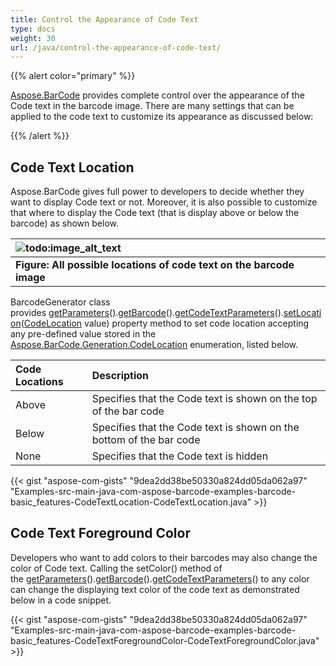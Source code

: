 ```yaml
---
title: Control the Appearance of Code Text
type: docs
weight: 30
url: /java/control-the-appearance-of-code-text/
---
```


{{% alert color="primary" %}} 

[Aspose.BarCode](https://www.aspose.com/products/barcode/java) provides complete control over the appearance of the Code text in the barcode image. There are many settings that can be applied to the code text to customize its appearance as discussed below:

{{% /alert %}} 
## **Code Text Location**
Aspose.BarCode gives full power to developers to decide whether they want to display Code text or not. Moreover, it is also possible to customize that where to display the Code text (that is display above or below the barcode) as shown below.

|![todo:image_alt_text](http://i.imgur.com/B5FcjxY.jpg)|
| :- |
|**Figure: All possible locations of code text on the barcode image**|
BarcodeGenerator class provides [getParameters](https://apireference.aspose.com/barcode/java/com.aspose.barcode.generation/BarcodeGenerator#getParameters--)().[getBarcode](https://apireference.aspose.com/barcode/java/com.aspose.barcode.generation/BaseGenerationParameters#getBarcode--)().[getCodeTextParameters](https://apireference.aspose.com/barcode/java/com.aspose.barcode.generation/BarcodeParameters#getCodeTextParameters--)().[setLocation](https://apireference.aspose.com/barcode/java/com.aspose.barcode.generation/CodetextParameters#setLocation-com.aspose.barcode.generation.CodeLocation-)([CodeLocation](https://apireference.aspose.com/barcode/java/com.aspose.barcode.generation/CodeLocation "enum in com.aspose.barcode.generation") value) property method to set code location accepting any pre-defined value stored in the [Aspose.BarCode.Generation.CodeLocation](https://apireference.aspose.com/barcode/java/com.aspose.barcode.generation/CodeLocation) enumeration, listed below.

|**Code Locations**|**Description**|
| :- | :- |
|Above|Specifies that the Code text is shown on the top of the bar code|
|Below|Specifies that the Code text is shown on the bottom of the bar code|
|None|Specifies that the Code text is hidden|

{{< gist "aspose-com-gists" "9dea2dd38be50330a824dd05da062a97" "Examples-src-main-java-com-aspose-barcode-examples-barcode-basic_features-CodeTextLocation-CodeTextLocation.java" >}}
## **Code Text Foreground Color**
Developers who want to add colors to their barcodes may also change the color of Code text. Calling the setColor() method of the [getParameters](https://apireference.aspose.com/barcode/java/com.aspose.barcode.generation/BarcodeGenerator#getParameters--)().[getBarcode](https://apireference.aspose.com/barcode/java/com.aspose.barcode.generation/BaseGenerationParameters#getBarcode--)().[getCodeTextParameters](https://apireference.aspose.com/barcode/java/com.aspose.barcode.generation/BarcodeParameters#getCodeTextParameters--)() to any color can change the displaying text color of the code text as demonstrated below in a code snippet.

{{< gist "aspose-com-gists" "9dea2dd38be50330a824dd05da062a97" "Examples-src-main-java-com-aspose-barcode-examples-barcode-basic_features-CodeTextForegroundColor-CodeTextForegroundColor.java" >}}
